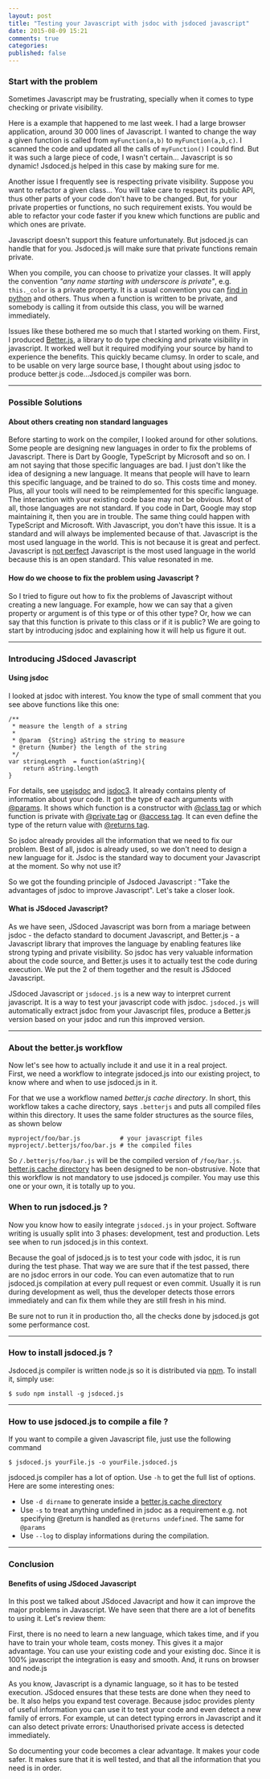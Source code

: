 ```yaml
---
layout: post
title: "Testing your Javascript with jsdoc with jsdoced javascript"
date: 2015-08-09 15:21
comments: true
categories: 
published: false
---
```


### Start with the problem

Sometimes Javascript may be frustrating, specially when it comes to type checking or private visibility. 

Here is a example that happened to me last week. I had a large browser application, around 30 000 lines of Javascript. I wanted to change the way a given function is called from ```myFunction(a,b)``` to ```myFunction(a,b,c)```. I scanned the code and updated all the calls of ```myFunction()``` I could find.
But it was such a large piece of code, I wasn't certain... Javascript is so dynamic! Jsdoced.js helped in this case by making sure for me. 

Another issue I frequently see is respecting private visibility. Suppose you want to refactor a given class... You will take care to respect its public API, thus other parts of your code don't have to be changed. But, for your private properties or functions, no such requirement exists. You would be able to refactor your code faster if you knew which functions are public and which ones are private.

Javascript doesn't support this feature unfortunately. But jsdoced.js can handle that for you. Jsdoced.js will make sure that private functions remain private.

When you compile, you can choose to privatize your classes. It will apply the convention *"any name starting with underscore is private"*, e.g. ```this._color``` is a private property. It is a usual convention you can [find in python](http://www.diveintopython.net/object_oriented_framework/private_functions.html) and others. Thus when a function is written to be private, and somebody is calling it from outside this class, you will be warned immediately.

Issues like these bothered me so much that I started working on them. First, I produced [Better.js](http://betterjs.org), a library to do type checking and private visibility in javascript. It worked well but it required modifying your source by hand to experience the benefits. This quickly became clumsy. In order to scale, and to be usable on very large source base, I thought about using jsdoc to produce better.js code...Jsdoced.js compiler was born.

---

### Possible Solutions 

#### About others creating non standard languages 
Before starting to work on the compiler, I looked around for other solutions. Some people are designing new languages in order to fix the problems of Javascript. There is Dart by Google, TypeScript by Microsoft and so on. I am not saying that those specific languages are bad. I just don't like the idea of designing a new language. It means that people will have to learn this specific language, and be trained to do so. This costs time and money. Plus, all your tools will need to be reimplemented for this specific language. The interaction with your existing code base may not be obvious. Most of all, those languages are not standard. If you code in Dart, Google may stop maintaining it, then you are in trouble. The same thing could happen with TypeScript and Microsoft. With Javascript, you don't have this issue. It is a standard and will always be implemented because of that.
Javascript is the most used language in the world. This is not because it is great and perfect. Javascript is [not perfect](http://wtfjs.com/) Javascript is the most used language in the world because this is an open standard. This value resonated in me. 

#### How do we choose to fix the problem using Javascript ?
So I tried to figure out how to fix the problems of Javascript without creating a new language. For example, how we can say that a given property or argument is of this type or of this other type? Or, how we can say that this function is private to this class or if it is public? We are going to start by introducing jsdoc and explaining how it will help us figure it out. 

---

### Introducing JSdoced Javascript 

#### Using jsdoc 
I looked at jsdoc with interest. You know the type of small comment that you see above functions like this one:

```
/**
 * measure the length of a string
 *
 * @param  {String} aString the string to measure
 * @return {Number} the length of the string
 */
var stringLength  = function(aString){
    return aString.length
}
```

For details, see [usejsdoc](http://usejsdoc.org/) and [jsdoc3](https://github.com/jsdoc3/jsdoc). It already contains plenty of information about your code.  It got the type of each arguments with [@params](http://usejsdoc.org/tags-param.html). It shows which function is a constructor with [@class tag](http://usejsdoc.org/tags-class.html) or which function is private with [@private tag](http://usejsdoc.org/tags-private.html) or [@access tag](http://usejsdoc.org/tags-access.html). It can even define the type of the return value with [@returns tag](http://usejsdoc.org/tags-returns.html). 

So jsdoc already provides all the information that we need to fix our problem. Best of all, jsdoc is already used, so we don't need to design a new language for it. Jsdoc is the standard way to document your Javascript at the moment. So why not use it?

So we got the founding principle of Jsdoced Javascript : "Take the advantages of jsdoc to improve Javascript". Let's take a closer look.

#### What is JSdoced Javascript? 
As we have seen, JSdoced Javascript was born from a mariage between jsdoc - the defacto standard to document Javascript, and Better.js - a Javascript library that improves the language by enabling features like strong typing and private visibility. So jsdoc has very valuable information about the code source, and Better.js uses it to actually test the code during execution. We put the 2 of them together and the result is JSdoced Javascript.

JSdoced Javascript or ```jsdoced.js``` is a new way to interpret current javascript. It is a way to test your javascript code with jsdoc. ```jsdoced.js``` will automatically extract jsdoc from your Javascript files, produce a Better.js version based on your jsdoc and run this improved version. 

---

### About the better.js workflow 
Now let's see how to actually include it and use it in a real project.  
First, we need a workflow to integrate jsdoced.js into our existing project, to know where and when to use jsdoced.js in it.

For that we use a workflow named *better.js cache directory*. In short, this workflow takes a cache directory, says ```.betterjs``` and puts all compiled files within this directory. It uses the same folder structures as the source files, as shown below

```
myproject/foo/bar.js           # your javascript files
myproject/.betterjs/foo/bar.js # the compiled files
```

So ```/.betterjs/foo/bar.js``` will be the compiled version of ```/foo/bar.js```. [better.js cache directory](https://github.com/jeromeetienne/jsdoced.js/blob/master/WORKFLOW.md) has been designed to be non-obstrusive. Note that this workflow is not mandatory to use jsdoced.js compiler. You may use this one or your own, it is totally up to you.

### When to run jsdoced.js ? 
Now you know how to easily integrate ```jsdoced.js``` in your project. Software writing is usually split into 3 phases: development, test and production. Lets see when to run jsdoced.js in this context. 

Because the goal of jsdoced.js is to test your code with jsdoc, it is run during the test phase. That way we are sure that if the test passed, there are no jsdoc errors in our code. You can even automatize that to run jsdoced.js compilation at every pull request or even commit. Usually it is run during development as well, thus the developer detects those errors immediately and can fix them while they are still fresh in his mind.

Be sure not to run it in production tho, all the checks done by jsdoced.js got some performance cost.

---

### How to install jsdoced.js ?

Jsdoced.js compiler is written node.js so it is distributed via [npm](http://npmjs.com). To install it, simply use:

```
$ sudo npm install -g jsdoced.js
```
---

### How to use jsdoced.js to compile a file ?

If you want to compile a given Javascript file, just use the following command

```
$ jsdoced.js yourFile.js -o yourFile.jsdoced.js 
```

jsdoced.js compiler has a lot of option. Use ```-h``` to get the full list of options. Here are some interesting ones:

- Use ```-d dirname``` to generate inside a [better.js cache directory](https://github.com/jeromeetienne/jsdoced.js/blob/master/WORKFLOW.md)
- Use ```-s``` to treat anything undefined in jsdoc as a requirement e.g. not specifying @return is handled as ```@returns undefined```. The same for ```@params```
- Use ```--log``` to display informations during the compilation.

---

### Conclusion 

#### Benefits of using JSdoced Javascript

In this post we talked about JSdoced Javacript and how it can improve the major problems in Javascript. We have seen that there are a lot of benefits to using it. Let's review them: 

First, there is no need to learn a new language, which takes time, and if you have to train your whole team, costs money. This gives it a major advantage. You can use your existing code and your existing doc. Since it is 100% javascript the integration is easy and smooth. And, it runs on browser and node.js 

As you know, Javascript is a dynamic language, so it has to be tested execution. JSdoced ensures that these tests are done when they need to be. It also helps you expand test coverage. Because jsdoc provides plenty of useful information you can use it to test your code and even detect a new family of errors. For example, ut can detect typing errors in Javascript and it can also detect private errors: Unauthorised private access is detected immediately. 

So documenting your code becomes a clear advantage. It makes your code safer. It makes sure that it is well tested, and that all the information that you need is in order. 

